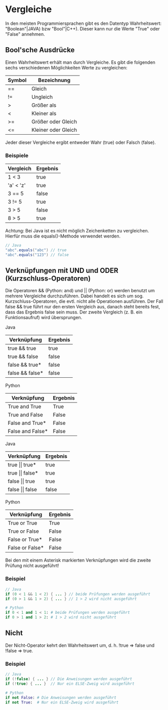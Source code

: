 # Vergleiche
In den meisten Programmiersprachen gibt es den Datentyp Wahrheitswert: "Boolean"|JAVA) bzw "Bool"|C++). Dieser kann nur die Werte "True" oder "False" annehmen.

## Bool'sche Ausdrücke
Einen Wahrheitswert erhält man durch Vergleiche. Es gibt die folgenden sechs verschiedenen Möglichkeiten Werte zu vergleichen:

|Symbol|Bezeichnung|
|-|-|
|==|Gleich|
|!=|Ungleich|
|&gt;|Größer als|
|<|Kleiner als|
|&gt;=|Größer oder Gleich|
|<=|Kleiner oder Gleich|

Jeder dieser Vergleiche ergibt entweder Wahr (true) oder Falsch (false).

### Beispiele

|Vergleich|Ergebnis|
|-|-|
|1 < 3|true|
|'a' < 'z'|true|
|3 == 5|false|
|3 != 5|true|
|3 > 5|false|
|8 > 5|true|

Achtung: Bei Java ist es nicht möglich Zeichenketten zu vergleichen.
Hierfür muss die equals()-Methode verwendet werden.

```JAVA
// Java
"abc".equals("abc") // true
"abc".equals("123") // false
```

## Verknüpfungen mit UND und ODER (Kurzschluss-Operatoren)

Die Operatoren && (Python: and) und || (Python: or) werden benutzt um mehrere Vergleiche durchzuführen. Dabei handelt es sich um sog. Kurzschluss-Operatoren, die evtl. nicht alle Operationen ausführen. Der Fall false && true führt nur den ersten Vergleich aus, danach steht bereits fest, dass das Ergebnis false sein muss. Der zweite Vergleich (z. B. ein Funktionsaufruf) wird übersprungen.

Java

|Verknüpfung|Ergebnis|
|-|-|
|true && true|true|
|true && false|false|
|false && true*|false|
|false && false*|false|


Python

|Verknüpfung|Ergebnis|
|-|-|
|True and True|True|
|True and False|False|
|False and True*|False|
|False and False*|False|


Java

|Verknüpfung|Ergebnis|
|-|-|
|true \|\| true*|true|
|true \|\| false*|true|
|false \|\| true|true|
|false \|\| false|false|


Python

|Verknüpfung|Ergebnis|
|-|-|
|True or True|True|
|True or False|False|
|False or True*|False|
|False or False*|False|

Bei den mit einem Asterisk markierten Verknüpfungen wird die zweite Prüfung
nicht ausgeführt!

### Beispiel
```JAVA
// Java
if (0 < 1 && 1 < 2) { ... } // beide Prüfungen werden ausgeführt
if (0 > 1 && 1 > 2) { ... } // 1 > 2 wird nicht ausgeführt
```

```PYTHON
# Python
if 0 < 1 and 1 < 1: # beide Prüfungen werden ausgeführt
if 0 > 1 and 1 > 2: # 1 > 2 wird nicht ausgeführt
```

## Nicht
Der Nicht-Operator kehrt den Wahrheitswert um, d. h. !true => false und !false => true.

### Beispiel
```JAVA
// Java
if (!false) { ... } // Die Anweisungen werden ausgeführt
if (!true) { ... }  // Nur ein ELSE-Zweig wird ausgeführt
```

```PYTHON
# Python
if not False: # Die Anweisungen werden ausgeführt
if not True:  # Nur ein ELSE-Zweig wird ausgeführt
```
